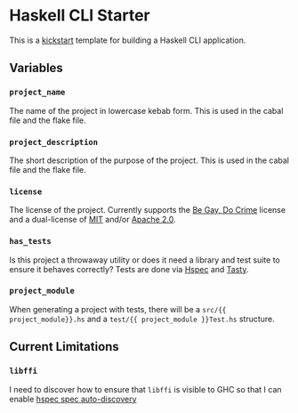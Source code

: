 # Haskell CLI Starter

This is a [kickstart](https://github.com/Keats/kickstart) template for building a Haskell CLI application.

## Variables

### `project_name`

The name of the project in lowercase kebab form. This is used in the cabal file and the flake file.

### `project_description`

The short description of the purpose of the project. This is used in the cabal file and the flake file.

### `license`

The license of the project. Currently supports the [Be Gay, Do Crime](https://twitter.com/scanlime/status/1304825753029107712) license and a dual-license of [MIT](https://mit-license.org/) and/or [Apache 2.0](https://www.apache.org/licenses/LICENSE-2.0.html).

### `has_tests`

Is this project a throwaway utility or does it need a library and test suite to ensure it behaves correctly? Tests are done via [Hspec](https://hspec.github.io/) and [Tasty](https://github.com/UnkindPartition/tasty).

### `project_module`

When generating a project with tests, there will be a `src/{{ project_module}}.hs` and a `test/{{ project_module }}Test.hs` structure.


## Current Limitations

### `libffi`

I need to discover how to ensure that `libffi` is visible to GHC so that I can enable [hspec spec auto-discovery](https://hspec.github.io/hspec-discover.html)
